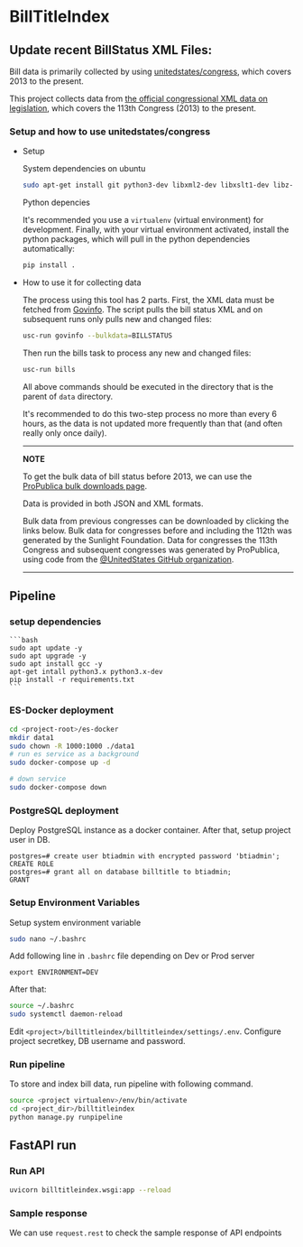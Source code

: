 BillTitleIndex
=======================

## Update recent BillStatus XML Files:

Bill data is primarily collected by using [unitedstates/congress](https://github.com/acxz/congress/tree/python-package), which covers 2013 to the present.

This project collects data from [the official congressional XML data on legislation](https://github.com/usgpo/bill-status), which covers the 113th Congress (2013) to the present.

### Setup and how to use unitedstates/congress
- Setup

    System dependencies on ubuntu
    
    ```bash
    sudo apt-get install git python3-dev libxml2-dev libxslt1-dev libz-dev python3-pip python3-venv
    ```

    Python depencies
    
    It's recommended you use a `virtualenv` (virtual environment) for development. Finally, with your virtual environment activated, install the python packages, which will pull in the python dependencies automatically:

    ```bash
    pip install .
    ```

- How to use it for collecting data

    The process using this tool has 2 parts. First, the XML data must be fetched from [Govinfo](https://www.govinfo.gov/). The script pulls the bill status XML and on subsequent runs only pulls new and changed files:

    ```bash
    usc-run govinfo --bulkdata=BILLSTATUS
    ```

    Then run the bills task to process any new and changed files:

    ```bash
    usc-run bills
    ```

    All above commands should be executed in the directory that is the parent of `data` directory.

    It's recommended to do this two-step process no more than every 6 hours, as the data is not updated more frequently than that (and often really only once daily).

    ---
    **NOTE**

    To get the bulk data of bill status before 2013, we can use the [ProPublica bulk downloads page](https://www.propublica.org/datastore/dataset/congressional-data-bulk-legislation-bills). 
    
    Data is provided in both JSON and XML formats.
    
    Bulk data from previous congresses can be downloaded by clicking the links below. Bulk data for congresses before and including the 112th was generated by the Sunlight Foundation. Data for congresses the 113th Congress and subsequent congresses was generated by ProPublica, using code from the [@UnitedStates GitHub organization](https://github.com/unitedstates).

    ---

## Pipeline

### setup dependencies

    ```bash
    sudo apt update -y
    sudo apt upgrade -y
    sudo apt install gcc -y
    apt-get intall python3.x python3.x-dev
    pip install -r requirements.txt
    ```

### ES-Docker deployment

```bash
cd <project-root>/es-docker
mkdir data1
sudo chown -R 1000:1000 ./data1
# run es service as a background
sudo docker-compose up -d

# down service
sudo docker-compose down
```

### PostgreSQL deployment

Deploy PostgreSQL instance as a docker container. After that, setup project user in DB.
```postgresql
postgres=# create user btiadmin with encrypted password 'btiadmin';
CREATE ROLE
postgres=# grant all on database billtitle to btiadmin;
GRANT
```

### Setup Environment Variables

Setup system environment variable
```bash
sudo nano ~/.bashrc
```

Add following line in `.bashrc` file depending on Dev or Prod server
```edit
export ENVIRONMENT=DEV
```

After that:
```bash
source ~/.bashrc
sudo systemctl daemon-reload
```
Edit `<project>/billtitleindex/billtitleindex/settings/.env`. Configure project secretkey, DB username and password.

### Run pipeline

To store and index bill data, run pipeline with following command.    

```bash
source <project virtualenv>/env/bin/activate
cd <project_dir>/billtitleindex
python manage.py runpipeline
```

## FastAPI run

### Run API

```bash
uvicorn billtitleindex.wsgi:app --reload
```
### Sample response

We can use `request.rest` to check the sample response of API endpoints
